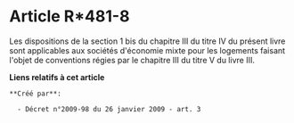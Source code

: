 # Article R*481-8

Les dispositions de la section 1 bis du chapitre III du titre IV du présent livre sont applicables aux sociétés d'économie
mixte pour les logements faisant l'objet de conventions régies par le chapitre III du titre V du livre III.

**Liens relatifs à cet article**

	**Créé par**:

	  - Décret n°2009-98 du 26 janvier 2009 - art. 3
